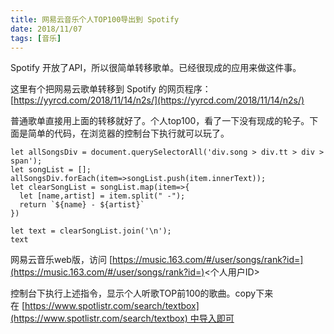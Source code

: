 ```yaml
---
title: 网易云音乐个人TOP100导出到 Spotify
date: 2018/11/07
tags: [音乐]
---
```




Spotify 开放了API，所以很简单转移歌单。已经很现成的应用来做这件事。

这里有个把网易云歌单转移到 Spotify 的网页程序： [https://yyrcd.com/2018/11/14/n2s/](https://yyrcd.com/2018/11/14/n2s/)

普通歌单直接用上面的转移就好了。个人top100，看了一下没有现成的轮子。下面是简单的代码，在浏览器的控制台下执行就可以玩了。

    let allSongsDiv = document.querySelectorAll('div.song > div.tt > div > span');
    let songList = [];
    allSongsDiv.forEach(item=>songList.push(item.innerText));
    let clearSongList = songList.map(item=>{
      let [name,artist] = item.split(" -");
      return `${name} - ${artist}`
    })
    
    let text = clearSongList.join('\n');
    text

网易云音乐web版，访问 [https://music.163.com/#/user/songs/rank?id=](https://music.163.com/#/user/songs/rank?id=)<个人用户ID>

控制台下执行上述指令，显示个人听歌TOP前100的歌曲。copy下来在 [https://www.spotlistr.com/search/textbox](https://www.spotlistr.com/search/textbox) 中导入即可